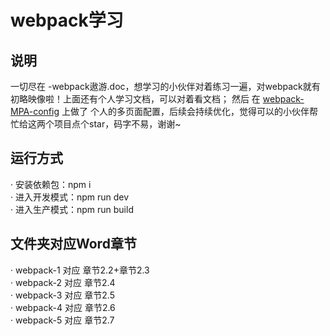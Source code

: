 webpack学习
======

## 说明
一切尽在 -webpack遨游.doc，想学习的小伙伴对着练习一遍，对webpack就有初略映像啦！上面还有个人学习文档，可以对着看文档； 然后 在 <a href="https://github.com/LiangJunrong/webpack-study">webpack-MPA-config</a> 上做了 个人的多页面配置，后续会持续优化，觉得可以的小伙伴帮忙给这两个项目点个star，码字不易，谢谢~  

## 运行方式
· 安装依赖包：npm i  
· 进入开发模式：npm run dev  
· 进入生产模式：npm run build  

## 文件夹对应Word章节
· webpack-1 对应 章节2.2+章节2.3  
· webpack-2 对应 章节2.4  
· webpack-3 对应 章节2.5  
· webpack-4 对应 章节2.6  
· webpack-5 对应 章节2.7  
